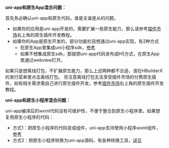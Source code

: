 **uni-app和原生App混合问题：** 

首先务必确认uni-app和原生代码，谁是主谁是从的问题。

- 如果你的应用是uni-app开发的，需要扩展一些原生能力，那么请参考[插件市场](https://ext.dcloud.net.cn/)右上角的原生插件开发教程。
- 如果你的App是原生开发的，部分功能栏目想通过uni-app实现，有2种方式
  * 在原生App里集成uni小程序sdk，[参考](https://ask.dcloud.net.cn/docs/#https://ask.dcloud.net.cn/article/36941)
  * 如果不想集成原生sdk，那就把uni-app代码发布成H5方式，在原生App里通过webview打开。

如果只是想离线打包，不扩展原生能力，那么上述两种都不合适，请在HBuilderX的发行菜单里点击离线打包。
另注意离线打包无法享受插件市场的付费原生插件，如有相关需求需自己进行原生插件开发，参考[插件市场](https://ext.dcloud.net.cn/)右上角的原生插件开发教程。

**uni-app和原生小程序混合问题：** 

uni-app编译后的wxml代码没有可维护性，不便于整合到原生小程序里。如果想复用原生小程序的代码：
- 方式1：把原生小程序的代码变成组件，uni-app支持使用小程序wxml组件，[参考](frame.md?id=小程序组件支持)
- 方式2：把原生小程序转换为uni-app源码，有各种转换工具，[详见](translate.md)

